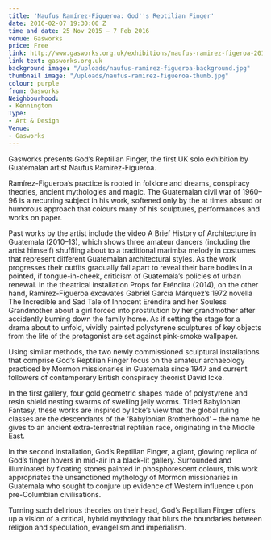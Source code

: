 ```yaml
---
title: 'Naufus Ramírez-Figueroa: God''s Reptilian Finger'
date: 2016-02-07 19:30:00 Z
time and date: 25 Nov 2015 – 7 Feb 2016
venue: Gasworks
price: Free
link: http://www.gasworks.org.uk/exhibitions/naufus-ramirez-figeroa-2015-11-26/
link text: gasworks.org.uk
background image: "/uploads/naufus-ramirez-figueroa-background.jpg"
thumbnail image: "/uploads/naufus-ramirez-figueroa-thumb.jpg"
colour: purple
from: Gasworks
Neighbourhood:
- Kennington
Type:
- Art & Design
Venue:
- Gasworks
---
```


Gasworks presents God’s Reptilian Finger, the first UK solo exhibition by Guatemalan artist Naufus Ramírez-Figueroa.

Ramírez-Figueroa’s practice is rooted in folklore and dreams, conspiracy theories, ancient mythologies and magic. The Guatemalan civil war of 1960–96 is a recurring subject in his work, softened only by the at times absurd or humorous approach that colours many of his sculptures, performances and works on paper. 

Past works by the artist include the video A Brief History of Architecture in Guatemala (2010–13), which shows three amateur dancers (including the artist himself) shuffling about to a traditional marimba melody in costumes that represent different Guatemalan architectural styles. As the work progresses their outfits gradually fall apart to reveal their bare bodies in a pointed, if tongue-in-cheek, criticism of Guatemala’s policies of urban renewal. In the theatrical installation Props for Eréndira (2014), on the other hand, Ramírez-Figueroa excavates Gabriel García Márquez’s 1972 novella The Incredible and Sad Tale of Innocent Eréndira and her Souless Grandmother about a girl forced into prostitution by her grandmother after accidently burning down the family home. As if setting the stage for a drama about to unfold, vividly painted polystyrene sculptures of key objects from the life of the protagonist are set against pink-smoke wallpaper.

Using similar methods, the two newly commissioned sculptural installations that comprise God’s Reptilian Finger focus on the amateur archaeology practiced by Mormon missionaries in Guatemala since 1947 and current followers of contemporary British conspiracy theorist David Icke. 

In the first gallery, four gold geometric shapes made of polystyrene and resin shield nesting swarms of swelling jelly worms. Titled Babylonian Fantasy, these works are inspired by Icke’s view that the global ruling classes are the descendants of the ‘Babylonian Brotherhood’ – the name he gives to an ancient extra-terrestrial reptilian race, originating in the Middle East.

In the second installation, God’s Reptilian Finger, a giant, glowing replica of God’s finger hovers in mid-air in a black-lit gallery. Surrounded and illuminated by floating stones painted in phosphorescent colours, this work appropriates the unsanctioned mythology of Mormon missionaries in Guatemala who sought to conjure up evidence of Western influence upon pre-Columbian civilisations.

Turning such delirious theories on their head, God’s Reptilian Finger offers up a vision of a critical, hybrid mythology that blurs the boundaries between religion and speculation, evangelism and imperialism.
